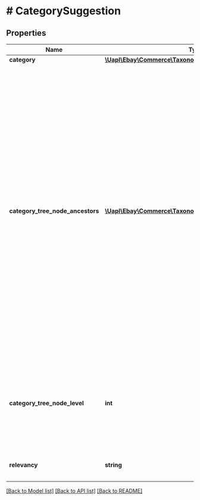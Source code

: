 # # CategorySuggestion

## Properties

Name | Type | Description | Notes
------------ | ------------- | ------------- | -------------
**category** | [**\Uapl\Ebay\Commerce\Taxonomy\Model\Category**](Category.md) |  | [optional]
**category_tree_node_ancestors** | [**\Uapl\Ebay\Commerce\Taxonomy\Model\AncestorReference[]**](AncestorReference.md) | An ordered list of category references that describes the location of the suggested category in the specified category tree. The list identifies the category&#39;s ancestry as a sequence of parent nodes, from the current node&#39;s immediate parent to the root node of the category tree. Note: The root node of a full default category tree includes categoryId and categoryName fields, but their values should not be relied upon. They provide no useful information for application development. | [optional]
**category_tree_node_level** | **int** | The absolute level of the category tree node in the hierarchy of its category tree. Note: The root node of any full category tree is always at level 0. | [optional]
**relevancy** | **string** | This field is reserved for internal or future use. | [optional]

[[Back to Model list]](../../README.md#models) [[Back to API list]](../../README.md#endpoints) [[Back to README]](../../README.md)

